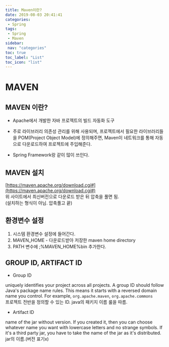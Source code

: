 ```yaml
---
title: Maven이란?
date: 2019-08-03 20:41:41
categories: 
 - Spring
tags: 
 - Spring
 - Maven
sidebar:
 nav: "categories"
toc: true
toc_label: "List"
toc_icon: "list"
---
```


# MAVEN

## MAVEN 이란? 
- Apache에서 개발한 자바 프로젝트의 빌드 자동화 도구

- 주로 라이브러리 의존성 관리를 위해 사용되며, 프로젝트에서 필요한 라이브러리들을 POM(Project Object Model)에 정의해주면, Maven이 네트워크를 통해 자동으로 다운로드하여 프로젝트에 주입해준다.

- Spring Framework랑 같이 많이 쓰인다. 

## MAVEN 설치

[https://maven.apache.org/download.cgi#](https://maven.apache.org/download.cgi#)  
위 사이트에서 최신버전으로 다운로드 받은 뒤 압축을 풀면 됨.  
(설치하는 형식이 아님. 압축풀고 끝)

## 환경변수 설정
1. 시스템 환경변수 설정에 들어간다. 
2. MAVEN_HOME - 다운로드받아 저장한 maven home directory 
3. PATH 변수에 ;%MAVEN_HOME%bin 추가한다. 

## GROUP ID, ARTIFACT ID
- Group ID 

uniquely identifies your project across all projects. A group ID should follow Java's package name rules. This means it starts with a reversed domain name you control. For example,
`org.apache.maven`, `org.apache.commons`  
프로젝트 전반을 정의할 수 있는 ID. java의 패키지 이름 룰을 따름. 


- Artifact ID  

name of the jar without version. If you created it, then you can choose whatever name you want with lowercase letters and no strange symbols. If it's a third party jar, you have to take the name of the jar as it's distributed.  
jar의 이름.(버전 표기x)

